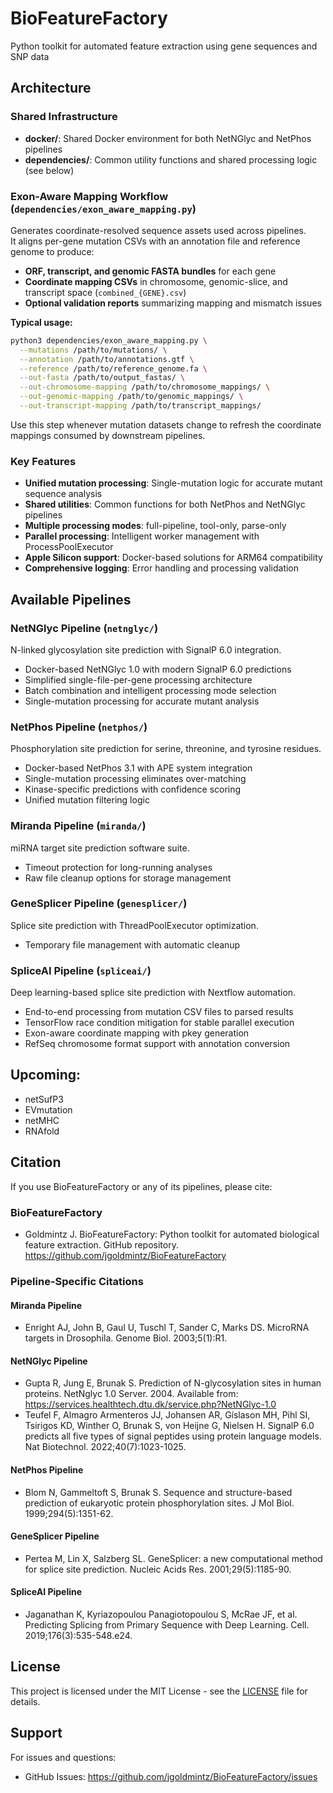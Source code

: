 # BioFeatureFactory
Python toolkit for automated feature extraction using gene sequences and SNP data
## Architecture

### Shared Infrastructure
- **docker/**: Shared Docker environment for both NetNGlyc and NetPhos pipelines
- **dependencies/**: Common utility functions and shared processing logic (see below)

### Exon-Aware Mapping Workflow (`dependencies/exon_aware_mapping.py`)

Generates coordinate-resolved sequence assets used across pipelines.  
It aligns per-gene mutation CSVs with an annotation file and reference genome to produce:

- **ORF, transcript, and genomic FASTA bundles** for each gene  
- **Coordinate mapping CSVs** in chromosome, genomic-slice, and transcript space (`combined_{GENE}.csv`)  
- **Optional validation reports** summarizing mapping and mismatch issues  

**Typical usage:**
```bash
python3 dependencies/exon_aware_mapping.py \
  --mutations /path/to/mutations/ \
  --annotation /path/to/annotations.gtf \
  --reference /path/to/reference_genome.fa \
  --out-fasta /path/to/output_fastas/ \
  --out-chromosome-mapping /path/to/chromosome_mappings/ \
  --out-genomic-mapping /path/to/genomic_mappings/ \
  --out-transcript-mapping /path/to/transcript_mappings/
```
Use this step whenever mutation datasets change to refresh the coordinate mappings consumed by downstream pipelines.

### Key Features
- **Unified mutation processing**: Single-mutation logic for accurate mutant sequence analysis
- **Shared utilities**: Common functions for both NetPhos and NetNGlyc pipelines  
- **Multiple processing modes**: full-pipeline, tool-only, parse-only
- **Parallel processing**: Intelligent worker management with ProcessPoolExecutor
- **Apple Silicon support**: Docker-based solutions for ARM64 compatibility
- **Comprehensive logging**: Error handling and processing validation

## Available Pipelines

### **NetNGlyc Pipeline** (`netnglyc/`)
N-linked glycosylation site prediction with SignalP 6.0 integration.
- Docker-based NetNGlyc 1.0 with modern SignalP 6.0 predictions
- Simplified single-file-per-gene processing architecture
- Batch combination and intelligent processing mode selection
- Single-mutation processing for accurate mutant analysis

### **NetPhos Pipeline** (`netphos/`)
Phosphorylation site prediction for serine, threonine, and tyrosine residues.
- Docker-based NetPhos 3.1 with APE system integration
- Single-mutation processing eliminates over-matching
- Kinase-specific predictions with confidence scoring
- Unified mutation filtering logic

### **Miranda Pipeline** (`miranda/`)
miRNA target site prediction software suite.
- Timeout protection for long-running analyses
- Raw file cleanup options for storage management

### **GeneSplicer Pipeline** (`genesplicer/`)
Splice site prediction with ThreadPoolExecutor optimization.
- Temporary file management with automatic cleanup

### **SpliceAI Pipeline** (`spliceai/`)
Deep learning-based splice site prediction with Nextflow automation.
- End-to-end processing from mutation CSV files to parsed results
- TensorFlow race condition mitigation for stable parallel execution
- Exon-aware coordinate mapping with pkey generation
- RefSeq chromosome format support with annotation conversion

## Upcoming:

- netSufP3
- EVmutation
- netMHC
- RNAfold

## Citation

If you use BioFeatureFactory or any of its pipelines, please cite:

### BioFeatureFactory
- Goldmintz J. BioFeatureFactory: Python toolkit for automated biological feature extraction. GitHub repository. https://github.com/jgoldmintz/BioFeatureFactory

### Pipeline-Specific Citations

#### Miranda Pipeline
- Enright AJ, John B, Gaul U, Tuschl T, Sander C, Marks DS. MicroRNA targets in Drosophila. Genome Biol. 2003;5(1):R1.

#### NetNGlyc Pipeline
- Gupta R, Jung E, Brunak S. Prediction of N-glycosylation sites in human proteins. NetNglyc 1.0 Server. 2004. Available from: https://services.healthtech.dtu.dk/service.php?NetNGlyc-1.0
- Teufel F, Almagro Armenteros JJ, Johansen AR, Gíslason MH, Pihl SI, Tsirigos KD, Winther O, Brunak S, von Heijne G, Nielsen H. SignalP 6.0 predicts all five types of signal peptides using protein language models. Nat Biotechnol. 2022;40(7):1023-1025.

#### NetPhos Pipeline
- Blom N, Gammeltoft S, Brunak S. Sequence and structure-based prediction of eukaryotic protein phosphorylation sites. J Mol Biol. 1999;294(5):1351-62.

#### GeneSplicer Pipeline
- Pertea M, Lin X, Salzberg SL. GeneSplicer: a new computational method for splice site prediction. Nucleic Acids Res. 2001;29(5):1185-90.

#### SpliceAI Pipeline
- Jaganathan K, Kyriazopoulou Panagiotopoulou S, McRae JF, et al. Predicting Splicing from Primary Sequence with Deep Learning. Cell. 2019;176(3):535-548.e24.

## License

This project is licensed under the MIT License - see the [LICENSE](LICENSE) file for details.

## Support

For issues and questions:

- GitHub Issues: https://github.com/jgoldmintz/BioFeatureFactory/issues
